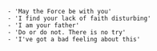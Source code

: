 	- 'May the Force be with you'
	- 'I find your lack of faith disturbing'
	- 'I am your father'
	- 'Do or do not. There is no try'
	- 'I've got a bad feeling about this'
